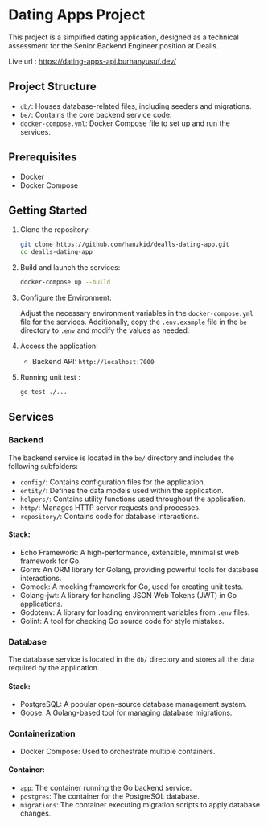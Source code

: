 # Dating Apps Project

This project is a simplified dating application, designed as a technical assessment for the Senior Backend Engineer position at Dealls.

Live url : https://dating-apps-api.burhanyusuf.dev/

## Project Structure

- `db/`: Houses database-related files, including seeders and migrations.
- `be/`: Contains the core backend service code.
- `docker-compose.yml`: Docker Compose file to set up and run the services.

## Prerequisites

- Docker
- Docker Compose

## Getting Started

1. Clone the repository:
    ```sh
    git clone https://github.com/hanzkid/dealls-dating-app.git
    cd dealls-dating-app
    ```

2. Build and launch the services:
    ```sh
    docker-compose up --build
    ```

3. Configure the Environment:

    Adjust the necessary environment variables in the `docker-compose.yml` file for the services. Additionally, copy the `.env.example` file in the `be` directory to `.env` and modify the values as needed.

4. Access the application:
    - Backend API: `http://localhost:7000`

5. Running unit test : 
    ```sh
    go test ./...
    ```

## Services

### Backend

The backend service is located in the `be/` directory and includes the following subfolders:

- `config/`: Contains configuration files for the application.
- `entity/`: Defines the data models used within the application.
- `helpers/`: Contains utility functions used throughout the application.
- `http/`: Manages HTTP server requests and processes.
- `repository/`: Contains code for database interactions.

#### Stack:

- Echo Framework: A high-performance, extensible, minimalist web framework for Go.
- Gorm: An ORM library for Golang, providing powerful tools for database interactions.
- Gomock: A mocking framework for Go, used for creating unit tests.
- Golang-jwt: A library for handling JSON Web Tokens (JWT) in Go applications.
- Godotenv: A library for loading environment variables from `.env` files.
- Golint: A tool for checking Go source code for style mistakes.

### Database

The database service is located in the `db/` directory and stores all the data required by the application.

#### Stack:

- PostgreSQL: A popular open-source database management system.
- Goose: A Golang-based tool for managing database migrations.

### Containerization

- Docker Compose: Used to orchestrate multiple containers.

#### Container:

- `app`: The container running the Go backend service.
- `postgres`: The container for the PostgreSQL database.
- `migrations`: The container executing migration scripts to apply database changes.
